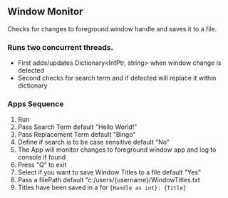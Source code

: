 ## Window Monitor

Checks for changes to foreground window handle and saves it to a file.

### Runs two concurrent threads. 

- First adds/updates Dictionary<IntPtr, string> when window change is detected
- Second checks for search term and if detected will replace it within dictionary

### Apps Sequence

1. Run
2. Pass Search Term default "Hello World!"
3. Pass Replacement Term default "Bingo"
4. Define if search is to be case sensitive default "No"
5. The App will monitor changes to foreground window app and log to console if found
6. Press "Q" to exit
7. Select if you want to save Window Titles to a file default "Yes"
8. Pass a filePath default "c:/users/{username}/WindowTitles.txt
9. Titles have been saved in a for `{Handle as int}: {Title}`
